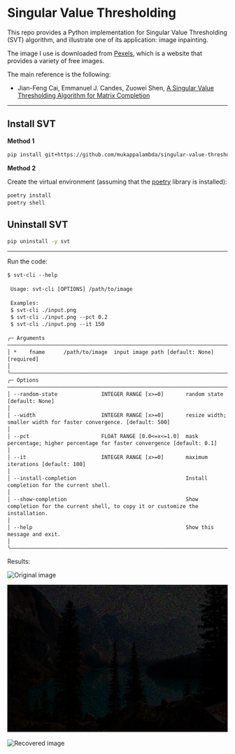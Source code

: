 # Singular Value Thresholding

This repo provides a Python implementation for Singular Value Thresholding (SVT) algorithm, and illustrate one of its application: image inpainting.

The image I use is downloaded from [Pexels](https://www.pexels.com/), which is a website that provides a variety of free images.

The main reference is the following:

- Jian-Feng Cai, Emmanuel J. Candes, Zuowei Shen, [A Singular Value Thresholding Algorithm for Matrix Completion](https://arxiv.org/abs/0810.3286)

---

## Install SVT

**Method 1**

```bash
pip install git+https://github.com/mukappalambda/singular-value-thresholding.git@main
```

**Method 2**

Create the virtual environment (assuming that the [poetry](https://github.com/python-poetry/poetry) library is installed):

```bash
poetry install
poetry shell
```

## Uninstall SVT

```bash
pip uninstall -y svt
```

---

Run the code:

```console
$ svt-cli --help

 Usage: svt-cli [OPTIONS] /path/to/image

 Examples:
 $ svt-cli ./input.png
 $ svt-cli ./input.png --pct 0.2
 $ svt-cli ./input.png --it 150

╭─ Arguments ──────────────────────────────────────────────────────────────────────────────────────────────────────────────────────────────────────────────────────────────────────────────────────────────────╮
│ *    fname      /path/to/image  input image path [default: None] [required]                                                                                                                                  │
╰──────────────────────────────────────────────────────────────────────────────────────────────────────────────────────────────────────────────────────────────────────────────────────────────────────────────╯
╭─ Options ────────────────────────────────────────────────────────────────────────────────────────────────────────────────────────────────────────────────────────────────────────────────────────────────────╮
│ --random-state              INTEGER RANGE [x>=0]       random state [default: None]                                                                                                                          │
│ --width                     INTEGER RANGE [x>=0]       resize width; smaller width for faster convergence. [default: 500]                                                                                    │
│ --pct                       FLOAT RANGE [0.0<=x<=1.0]  mask percentage; higher percentage for faster convergence [default: 0.1]                                                                              │
│ --it                        INTEGER RANGE [x>=0]       maximum iterations [default: 100]                                                                                                                     │
│ --install-completion                                   Install completion for the current shell.                                                                                                             │
│ --show-completion                                      Show completion for the current shell, to copy it or customize the installation.                                                                      │
│ --help                                                 Show this message and exit.                                                                                                                           │
╰──────────────────────────────────────────────────────────────────────────────────────────────────────────────────────────────────────────────────────────────────────────────────────────────────────────────╯
```

Results:

![Original image](landscape.jpg?raw=true 'Original image')

![Impaired image](output_folder/impaired.png?raw=true 'Impaired image')

![Recovered image](output_folder/recovered.png?raw=true 'Recovered image')
